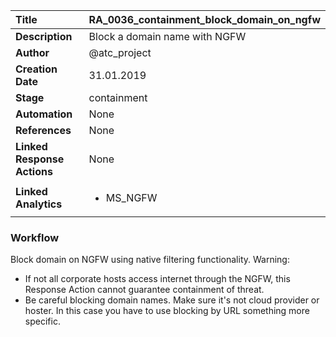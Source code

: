 | Title                       | RA_0036_containment_block_domain_on_ngfw         |
|:----------------------------|:--------------------|
| **Description**             | Block a domain name with NGFW   |
| **Author**                  | @atc_project        |
| **Creation Date**           | 31.01.2019 |
| **Stage**                   | containment         |
| **Automation**              | None |
| **References**              | None |
| **Linked Response Actions** | None |
| **Linked Analytics**        |<ul><li>MS_NGFW</li></ul> |


### Workflow

Block domain on NGFW using native filtering functionality.
Warning: 
- If not all corporate hosts access internet through the NGFW, this Response Action cannot guarantee containment of threat.
- Be careful blocking domain names. Make sure it's not cloud provider or hoster. In this case you have to use blocking by URL something more specific.
